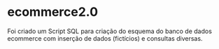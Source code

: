 # ecommerce2.0
Foi criado um Script SQL para criação do esquema do banco de dados ecommerce com inserção de dados (fictícios) e consultas diversas.
